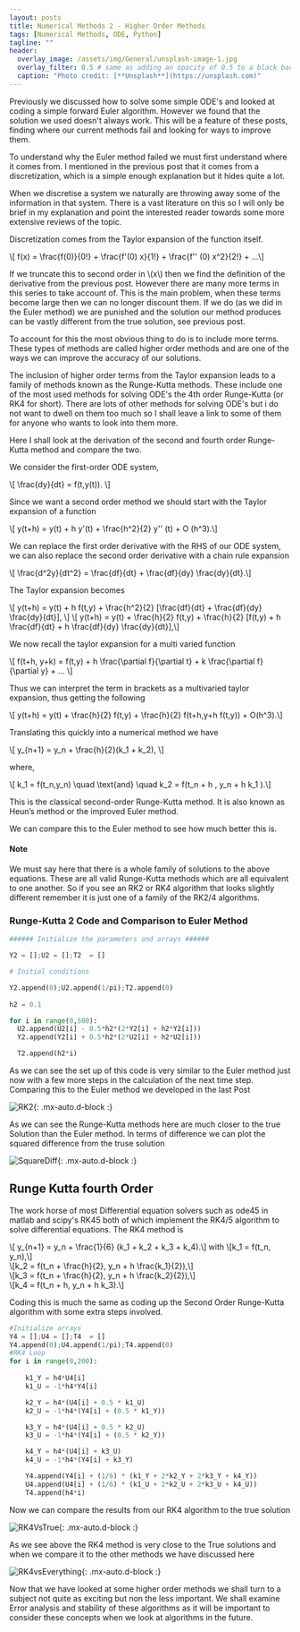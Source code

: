 ```yaml
---
layout: posts
title: Numerical Methods 2 - Higher Order Methods
tags: [Numerical Methods, ODE, Python]
tagline: ""
header:
  overlay_image: /assets/img/General/unsplash-image-1.jpg
  overlay_filter: 0.5 # same as adding an opacity of 0.5 to a black background
  caption: "Photo credit: [**Unsplash**](https://unsplash.com)"
---
```


Previously we discussed how to solve some simple ODE's and looked at coding a simple forward Euler algorithm. However we found that the solution we used doesn't always work. This will be a feature of these posts, finding where our current methods fail and looking for ways to improve them.

To understand why the Euler method failed we must first understand where it comes from. I mentioned in the previous post that it comes from a discretization, which is a simple enough explanation but it hides quite a lot. 

When we discretise a system we naturally are throwing away some of the information in that system. There is a vast literature on this so I will only be brief in my explanation and point the interested reader towards some more extensive reviews of the topic. 

Discretization comes from the Taylor expansion of the function itself.

\\[ f(x) = \frac{f(0)}{0!} + \frac{f'(0) x}{1!} + \frac{f'' (0) x^2}{2!} + ...\\]

If we truncate this to second order in \\(x\\) then we find the definition of the derivative from the previous post. However there are many more terms in this series to take account of. This is the main problem, when these terms become large then we can no longer discount them. If we do (as we did in the Euler method) we are punished and the solution our method produces can be vastly different from the true solution, see previous post.

To account for this the most obvious thing to do is to include more terms. These types of methods are called higher order methods and are one of the ways we can improve the accuracy of our solutions. 

The inclusion of higher order terms from the Taylor expansion leads to a family of methods known as the Runge-Kutta methods. These include one of the most used methods for solving ODE's the 4th order Runge-Kutta (or RK4 for short). There are lots of other methods for solving ODE's but i do not want to dwell on them too much so I shall leave a link to some of them for anyone who wants to look into them more. 

Here I shall look at the derivation of the second and fourth order Runge-Kutta method and compare the two. 

We consider the first-order ODE system,

\\[ \frac{dy}{dt} = f(t,y(t)). \\]

Since we want a second order method we should start with the Taylor expansion of a function

\\[ y(t+h) = y(t) + h y'(t) + \frac{h^2}{2} y'' (t) + O (h^3).\\]

We can replace the first order derivative with the RHS of our ODE system, we can also replace the second order derivative with a chain rule expansion

\\[ \frac{d^2y}{dt^2} = \frac{df}{dt} + \frac{df}{dy} \frac{dy}{dt}.\\]

The Taylor expansion becomes 

\\[  y(t+h) = y(t) + h f(t,y) + \frac{h^2}{2} [\frac{df}{dt} + \frac{df}{dy} \frac{dy}{dt}], \\]
\\[  y(t+h) = y(t) + \frac{h}{2} f(t,y) + \frac{h}{2} [f(t,y) + h \frac{df}{dt} + h \frac{df}{dy} \frac{dy}{dt}],\\]
 
 We now recall the taylor expansion for a multi varied function 

\\[  f(t+h, y+k) = f(t,y) + h \frac{\partial f}{\partial t} + k \frac{\partial f}{\partial y} + ... \\]

Thus we can interpret the term in brackets as a multivaried taylor expansion, thus getting the following 

\\[ y(t+h)  = y(t) + \frac{h}{2} f(t,y) + \frac{h}{2} f(t+h,y+h f(t,y)) + O(h^3).\\] 

Translating this quickly into a numerical method we have 

\\[ y_{n+1} = y_n + \frac{h}{2}(k_1 + k_2),  \\]

where,

\\[ k_1 = f(t_n,y_n) \quad \text{and} \quad k_2 = f(t_n + h , y_n + h k_1 ).\\]

This is the classical second-order Runge-Kutta method. It is also known as Heun’s method or the improved Euler method.

We can compare this to the Euler method to see how much better this is. 

#### Note
We must say here that there is a whole family of solutions to the above equations. These are all valid Runge-Kutta methods which are all equivalent to one another. So if you see an RK2 or RK4 algorithm that looks slightly different remember it is just one of a family of the RK2/4 algorithms. 

### Runge-Kutta 2 Code and Comparison to Euler Method

``` python
###### Initialize the parameters and arrays ######

Y2 = [];U2 = [];T2  = []

# Initial conditions

Y2.append(0);U2.append(1/pi);T2.append(0)
 
h2 = 0.1

for i in range(0,500):
  U2.append(U2[i] - 0.5*h2*(2*Y2[i] + h2*Y2[i]))
  Y2.append(Y2[i] + 0.5*h2*(2*U2[i] + h2*U2[i]))

  T2.append(h2*i)
```
As we can see the set up of this code is very similar to the Euler method just now with a few more steps in the calculation of the next time step. Comparing this to the Euler method we developed in the last Post


![RK2](/assets/img/NM2/RK2vsEuler.png){: .mx-auto.d-block :}

As we can see the Runge-Kutta methods here are much closer to the true Solution than the Euler method. In terms of difference we can plot the squared difference from the truse solution

![SquareDiff](/assets/img/NM2/Square_Difference.png){: .mx-auto.d-block :}


## Runge Kutta fourth Order

The work horse of most Differential equation solvers such as ode45 in matlab and scipy's RK45 both of which implement the RK4/5 algorithm to solve differential equations. The RK4 method is 

\\[ y_{n+1} = y_n  + \frac{1}{6} (k_1 + k_2 + k_3 + k_4).\\]
with 
\\[k_1 = f(t_n, y_n),\\]  
\\[k_2 = f(t_n + \frac{h}{2}, y_n + h \frac{k_1}{2}),\\]  
\\[k_3 = f(t_n + \frac{h}{2}, y_n + h \frac{k_2}{2}),\\]  
\\[k_4 = f(t_n + h, y_n + h k_3).\\]  

Coding this is much the same as coding up the Second Order Runge-Kutta algorithm with some extra steps involved.

```python
#Initialize arrays
Y4 = [];U4 = [];T4  = []
Y4.append(0);U4.append(1/pi);T4.append(0)
#RK4 Loop
for i in range(0,200):
    
    k1_Y = h4*U4[i]
    k1_U = -1*h4*Y4[i]

    k2_Y = h4*(U4[i] + 0.5 * k1_U)
    k2_U = -1*h4*(Y4[i] + (0.5 * k1_Y))

    k3_Y = h4*(U4[i] + 0.5 * k2_U)
    k3_U = -1*h4*(Y4[i] + (0.5 * k2_Y))

    k4_Y = h4*(U4[i] + k3_U)
    k4_U = -1*h4*(Y4[i] + k3_Y)

    Y4.append(Y4[i] + (1/6) * (k1_Y + 2*k2_Y + 2*k3_Y + k4_Y))
    U4.append(U4[i] + (1/6) * (k1_U + 2*k2_U + 2*k3_U + k4_U))
    T4.append(h4*i)


 ```
Now we can compare the results from our RK4 algorithm to the true solution 

![RK4VsTrue](/assets/img/NM2/RK4vsTrue.png){: .mx-auto.d-block :}

As we see above the RK4 method is very close to the True solutions and when we compare it to the other methods we have discussed here

![RK4vsEverything](/assets/img/NM2/RK4_All.png){: .mx-auto.d-block :}


 


 Now that we have looked at some higher order methods we shall turn to a subject not quite as exciting but non the less important. We shall examine Error analysis and stability of these algorithms as it will be important to consider these concepts when we look at algorithms in the future.



